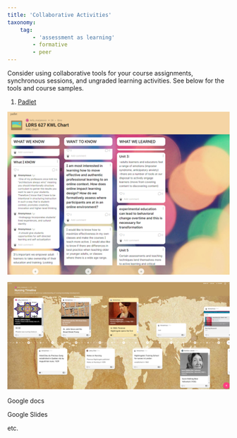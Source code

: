 ```yaml
---
title: 'Collaborative Activities'
taxonomy:
    tag:
        - 'assessment as learning'
        - formative
        - peer
---
```


Consider using collaborative tools for your course assignments, synchronous sessions, and ungraded learning activities.  See below for the tools and course samples.


1. [Padlet](https://padlet.com/)

![](LDRS-627-KWL-padlet.png)

![](nursing-timeline-padlet.png)



Google docs

Google Slides


etc.
